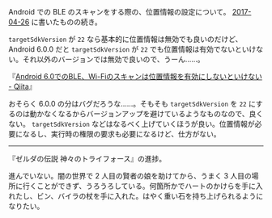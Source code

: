 Android での BLE のスキャンをする際の、位置情報の設定について。 [2017-04-26][] に書いたものの続き。

`targetSdkVersion` が `22` なら基本的に位置情報は無効でも良いのだけど、Android 6.0.0 だと `targetSdkVersion` が `22` でも位置情報は有効でないといけない。それ以外のバージョンでは無効で良いので、うーん……。

『[Android 6.0でのBLE、Wi-Fiのスキャンは位置情報を有効にしないといけない - Qiita](http://qiita.com/fuuuuumin65/items/0017d97b3ec8d6237bd3)』

おそらく 6.0.0 の分はバグだろうな……。そもそも `targetSdkVersion` を `22` にするのは動かなくなるからバージョンアップを避けているようなものなので、良くない。 `targetSdkVersion` などはなるべく上げていくほうが良い。位置情報が必要になるし、実行時の権限の要求も必要になるけど、仕方がない。

-----

『ゼルダの伝説 神々のトライフォース』の進捗。

進んでいない。闇の世界で 2 人目の賢者の娘を助けてから、うまく 3 人目の場所に行くことができず、うろうろしている。何箇所かでハートのかけらを手に入れたし、ビン、バイラの杖を手に入れた。はやく重い石を持ち上げられるようになりたい。

[2017-04-26]: http://blog.bouzuya.net/2017/04/26/
